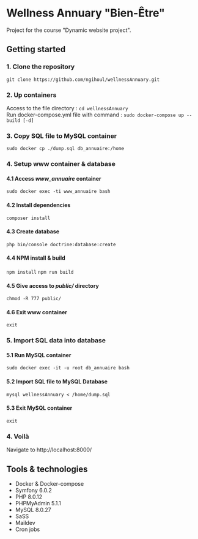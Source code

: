 # Wellness Annuary "Bien-Être"
Project for the course "Dynamic website project".

## Getting started
### 1. Clone the repository
`git clone https://github.com/ngihoul/wellnessAnnuary.git`
### 2. Up containers
Access to the file directory : `cd wellnessAnnuary`  
Run docker-compose.yml file with command : `sudo docker-compose up --build [-d]`
### 3. Copy SQL file to MySQL container
`sudo docker cp ./dump.sql db_annuaire:/home`
### 4. Setup www container & database
#### 4.1 Access _www_annuaire_ container
`sudo docker exec -ti www_annuaire bash`
#### 4.2 Install dependencies
`composer install`
#### 4.3 Create database
`php bin/console doctrine:database:create`
#### 4.4 NPM install & build
`npm install`
`npm run build`
#### 4.5 Give access to _public/_ directory
`chmod -R 777 public/`
#### 4.6 Exit www container
`exit`
### 5. Import SQL data into database
#### 5.1 Run MySQL container
`sudo docker exec -it -u root db_annuaire bash`
#### 5.2 Import SQL file to MySQL Database
`mysql wellnessAnnuary < /home/dump.sql`
#### 5.3 Exit MySQL container
`exit`
### 4. Voilà
Navigate to http://localhost:8000/

## Tools & technologies
* Docker & Docker-compose
* Symfony 6.0.2
* PHP 8.0.12
* PHPMyAdmin 5.1.1
* MySQL 8.0.27
* SaSS
* Maildev
* Cron jobs